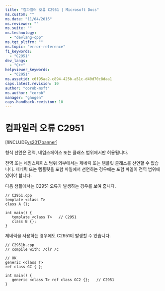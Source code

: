 ```yaml
---
title: "컴파일러 오류 C2951 | Microsoft Docs"
ms.custom: ""
ms.date: "11/04/2016"
ms.reviewer: ""
ms.suite: ""
ms.technology: 
  - "devlang-cpp"
ms.tgt_pltfrm: ""
ms.topic: "error-reference"
f1_keywords: 
  - "C2951"
dev_langs: 
  - "C++"
helpviewer_keywords: 
  - "C2951"
ms.assetid: c6f95aa2-c894-425b-a51c-d40d70c8daa1
caps.latest.revision: 10
author: "corob-msft"
ms.author: "corob"
manager: "ghogen"
caps.handback.revision: 10
---
```

# 컴파일러 오류 C2951
[!INCLUDE[vs2017banner](../../assembler/inline/includes/vs2017banner.md)]

형식 선언은 전역, 네임스페이스 또는 클래스 범위에서만 허용됩니다.  
  
 전역 또는 네임스페이스 범위 외부에서는 제네릭 또는 템플릿 클래스를 선언할 수 없습니다.  제네릭 또는 템플릿을 포함 파일에서 선언하는 경우에는 포함 파일이 전역 범위에 있어야 합니다.  
  
 다음 샘플에서는 C2951 오류가 발생하는 경우를 보여 줍니다.  
  
```  
// C2951.cpp  
template <class T>  
class A {};  
  
int main() {  
   template <class T>   // C2951  
   class B {};  
}  
```  
  
 제네릭을 사용하는 경우에도 C2951이 발생할 수 있습니다.  
  
```  
// C2951b.cpp  
// compile with: /clr /c  
  
// OK  
generic <class T>   
ref class GC { };  
  
int main() {  
   generic <class T> ref class GC2 {};   // C2951  
}  
```
